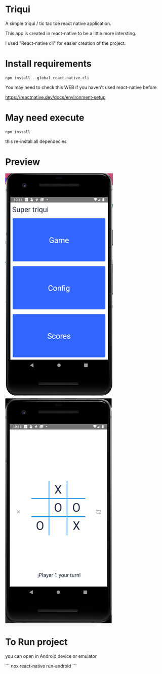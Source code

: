 # Triqui

A simple triqui / tic tac toe react native application.

This app is created in react-native to be a little more intersting.

I used "React-native cli" for easier creation of the project.

# Install requirements

```
npm install --global react-native-cli
```

<p>You may need to check this WEB if you haven't used react-native before

https://reactnative.dev/docs/environment-setup

</p>

# May need execute

```
npm install
```

this re-install all dependecies

# Preview

<img src="https://github.com/luismgluis/triqui/blob/main/src/statics/ss1.png"></img>
<img src="https://github.com/luismgluis/triqui/blob/main/src/statics/ss2.png"></img>

# To Run project

<p>you can open in Android device or emulator</p>
```
npx react-native run-android 
```
